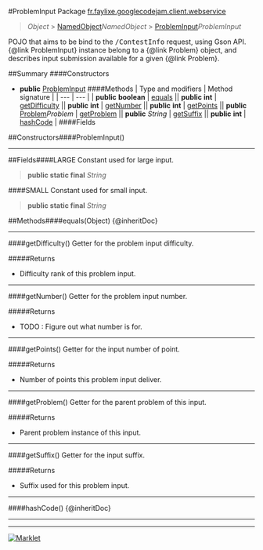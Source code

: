 #ProblemInput
Package [fr.faylixe.googlecodejam.client.webservice](README.md)<br>

> *Object* > [NamedObject](ommon/NamedObject.md)*NamedObject* > [ProblemInput](ProblemInput.md)*ProblemInput*

<p>POJO that aims to be bind to the <tt>/ContestInfo</tt>
 request, using Gson API. {@link ProblemInput} instance belong
 to a {@link Problem} object, and describes input submission
 available for a given {@link Problem}.</p>

##Summary
####Constructors
* **public** [ProblemInput](#probleminput)
####Methods
| Type and modifiers | Method signature |
| --- | --- |
| **public** **boolean** | [equals](#equalsobject) || **public** **int** | [getDifficulty](#getdifficulty) || **public** **int** | [getNumber](#getnumber) || **public** **int** | [getPoints](#getpoints) || **public** [Problem](Problem.md)*Problem* | [getProblem](#getproblem) || **public** *String* | [getSuffix](#getsuffix) || **public** **int** | [hashCode](#hashcode) |
####Fields

##Constructors####ProblemInput()


---


##Fields####LARGE
Constant used for large input.
> **public static final** *String*

####SMALL
Constant used for small input.
> **public static final** *String*


##Methods####equals(Object)
{@inheritDoc}

---

####getDifficulty()
Getter for the problem input difficulty.

#####Returns
* Difficulty rank of this problem input.

---

####getNumber()
Getter for the problem input number.

#####Returns
* TODO : Figure out what number is for.

---

####getPoints()
Getter for the input number of point.

#####Returns
* Number of points this problem input deliver.

---

####getProblem()
Getter for the parent problem of this input.

#####Returns
* Parent problem instance of this input.

---

####getSuffix()
Getter for the input suffix.

#####Returns
* Suffix used for this problem input.

---

####hashCode()
{@inheritDoc}

---

---

[![Marklet](https://img.shields.io/badge/Generated%20by-Marklet-green.svg)](https://github.com/Faylixe/marklet)